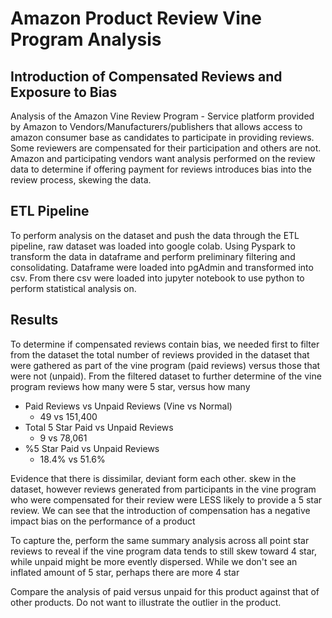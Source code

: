 # Amazon Product Review Vine Program Analysis
## Introduction of Compensated Reviews and Exposure to Bias
Analysis of the Amazon Vine Review Program - Service platform provided by Amazon to Vendors/Manufacturers/publishers that allows access to amazon consumer base as candidates to participate in providing reviews. Some reviewers are compensated for their participation and others are not. Amazon and participating vendors want analysis performed on the review data to determine if offering payment for reviews introduces bias into the review process, skewing the data. 

## ETL Pipeline
To perform analysis on the dataset and push the data through the ETL pipeline, raw dataset was loaded into google colab. Using Pyspark to transform the data in dataframe and perform preliminary filtering and consolidating. Dataframe were loaded into pgAdmin and transformed into csv. From there csv were loaded into jupyter notebook to use python to perform statistical analysis on.

## Results
To determine if compensated reviews contain bias, we needed first to filter from the dataset the total number of reviews provided in the dataset that were gathered as part of the vine program (paid reviews) versus those that were not (unpaid). From the filtered dataset to further determine of the vine program reviews how many were 5 star, versus how many 

- Paid Reviews vs Unpaid Reviews (Vine vs Normal)
  - 49 vs 151,400
- Total 5 Star Paid vs Unpaid Reviews
  - 9 vs 78,061
- %5 Star Paid vs Unpaid Reviews
  - 18.4% vs 51.6%

Evidence that there is dissimilar, deviant form each other. skew in the dataset, however reviews generated from participants in the vine program who were compensated for their review were LESS likely to provide a 5 star review. We can see that the introduction of compensation has a negative impact bias on the performance of a product 

To capture the, perform the same summary analysis across all point star reviews to reveal if the vine program data tends to still skew toward 4 star, while unpaid might be more evently dispersed. While we don't see an inflated amount of 5 star, perhaps there are more 4 star

Compare the analysis of paid versus unpaid for this product against that of other products. Do not want to illustrate the outlier in the product.

